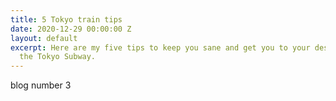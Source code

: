 ```yaml
---
title: 5 Tokyo train tips
date: 2020-12-29 00:00:00 Z
layout: default
excerpt: Here are my five tips to keep you sane and get you to your destination on
  the Tokyo Subway.
---
```


blog number 3
